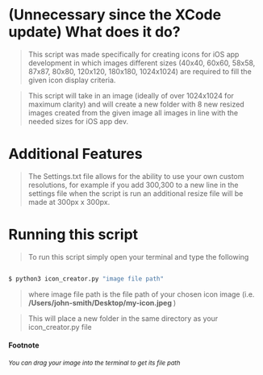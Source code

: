 # (Unnecessary since the XCode update) What does it do?

> This script was made specifically for creating icons for iOS app development in which images different sizes (40x40, 60x60, 58x58, 87x87, 80x80, 120x120, 180x180, 1024x1024) are required to fill the given icon display criteria.

> This script will take in an image (ideally of over 1024x1024 for maximum clarity) and will create a new folder with 8 new resized images created from the given image all images in line with the needed sizes for iOS app dev.

# Additional Features

> The Settings.txt file allows for the ability to use your own custom resolutions, for example if you add 300,300 to a new line in the settings file when the script is run an additional resize file will be made at 300px x 300px.

# Running this script

> To run this script simply open your terminal and type the following

 ```zsh 
 
 $ python3 icon_creator.py "image file path" 
 
 ``` 

> where image file path is the file path of your chosen icon image (i.e. <b>/Users/john-smith/Desktop/my-icon.jpeg </b>)

>This will place a new folder in the same directory as your icon_creator.py file



#### Footnote
<p style="font-size: 12px"><i>You can drag your image into the terminal to get its file path</p>
